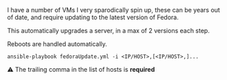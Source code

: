 I have a number of VMs I very sparodically spin up, these can be years out of date, and require updating to the latest version of Fedora.

This automatically upgrades a server, in a max of 2 versions each step.

Reboots are handled automatically.

    ansible-playbook fedoraUpdate.yml -i <IP/HOST>,[<IP/HOST>,]...

⚠ The trailing comma in the list of hosts is **required**
